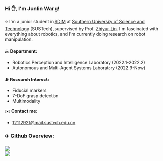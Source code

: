 ### Hi ✋, I'm Junlin Wang! 

⭐ I'm a junior student in [SDIM](https://sdim.sustech.edu.cn/) at [Southern University of Science and Technology](https://www.sustech.edu.cn/en/) (SUSTech), supervised by Prof. [Zhiyun Lin](https://scholar.google.com/citations?user=ic9y2dIAAAAJ&hl=zh-CN&oi=ao). I'm fascinated with everything about robotics, and I'm currently doing research on robot manipulation.

⛪ **Department:**
-  Robotics Perception and Intelligence Laboratory (2022.1-2022.2)
-  Autonomous and Multi-Agent Systems Laboratory (2022.9-Now)

⛽ **Research Interest:**
- Fiducial markers
- 7-DoF grasp detection
- Multimodality

✉️ **Contact me:**
- 12112921@mail.sustech.edu.cn

### ‍✈️ Github Overview:

[![](https://github-readme-stats.vercel.app/api?username=HenryWJL&show_icons=true)](https://github.com/HenryWJL/github-readme-stats)  
[![](https://github-readme-stats.vercel.app/api/top-langs/?username=HenryWJL&layout=compact)](https://github.com/HenryWJL/github-readme-stats)



